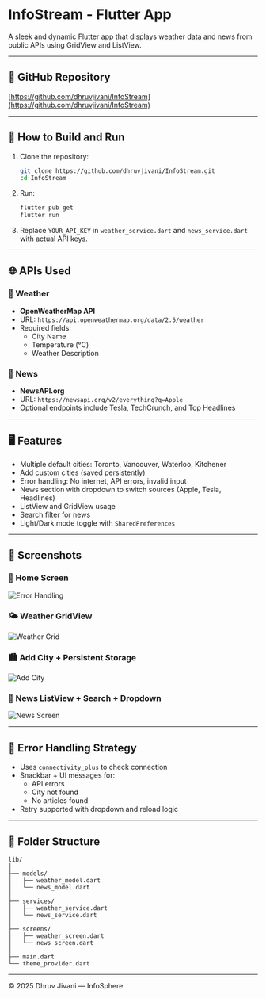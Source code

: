 # InfoStream - Flutter App

A sleek and dynamic Flutter app that displays weather data and news from public APIs using GridView and ListView.

---

## 🔗 GitHub Repository
[https://github.com/dhruvjivani/InfoStream](https://github.com/dhruvjivani/InfoStream)

---

## 🔧 How to Build and Run

1. Clone the repository:
   ```bash
   git clone https://github.com/dhruvjivani/InfoStream.git
   cd InfoStream
   ```
2. Run:
   ```bash
   flutter pub get
   flutter run
   ```
3. Replace `YOUR_API_KEY` in `weather_service.dart` and `news_service.dart` with actual API keys.

---

## 🌐 APIs Used

### 📍 Weather
- **OpenWeatherMap API**
- URL: `https://api.openweathermap.org/data/2.5/weather`
- Required fields:
  - City Name
  - Temperature (°C)
  - Weather Description

### 📰 News
- **NewsAPI.org**
- URL: `https://newsapi.org/v2/everything?q=Apple`
- Optional endpoints include Tesla, TechCrunch, and Top Headlines

---

## 🖥️ Features

- Multiple default cities: Toronto, Vancouver, Waterloo, Kitchener
- Add custom cities (saved persistently)
- Error handling: No internet, API errors, invalid input
- News section with dropdown to switch sources (Apple, Tesla, Headlines)
- ListView and GridView usage
- Search filter for news
- Light/Dark mode toggle with `SharedPreferences`

---

## 📸 Screenshots

### 📡 Home Screen
![Error Handling](screenshots/home_screen.png)

### 🌤 Weather GridView
![Weather Grid](screenshots/weather_grid.png)

### 🏙 Add City + Persistent Storage
![Add City](screenshots/add_city.png)

### 📰 News ListView + Search + Dropdown
![News Screen](screenshots/news_screen.png)

---

## 💬 Error Handling Strategy

- Uses `connectivity_plus` to check connection
- Snackbar + UI messages for:
  - API errors
  - City not found
  - No articles found
- Retry supported with dropdown and reload logic

---

## 📁 Folder Structure

```
lib/
│
├── models/
│   ├── weather_model.dart
│   └── news_model.dart
│
├── services/
│   ├── weather_service.dart
│   └── news_service.dart
│
├── screens/
│   ├── weather_screen.dart
│   └── news_screen.dart
│
├── main.dart
└── theme_provider.dart
```

---

© 2025 Dhruv Jivani — InfoSphere
